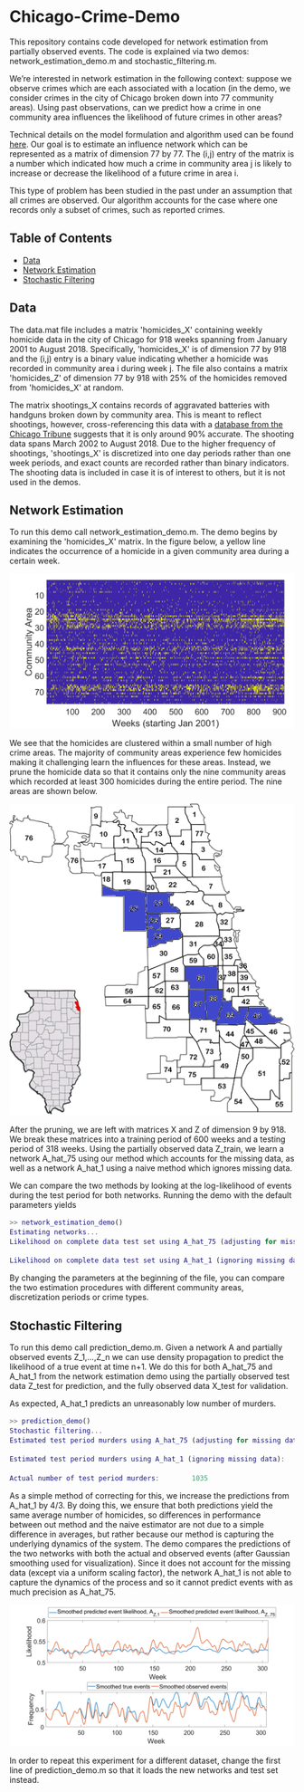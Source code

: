 # Chicago-Crime-Demo

This repository contains code developed for network estimation from partially observed events.  The code is explained via two demos: network_estimation_demo.m and stochastic_filtering.m.

We’re interested in network estimation in the following context: suppose we observe crimes which are each associated with a location (in the demo, we consider crimes in the city of Chicago broken down into 77 community areas).  Using past observations, can we predict how a crime in one community area influences the likelihood of future crimes in other areas?

Technical details on the model formulation and algorithm used can be found [here](https://github.com/bzmark/Chicago-Crime-Demo/blob/master/Images/Details.pdf).  Our goal is to estimate an influence network which can be represented as a matrix of dimension 77 by 77.  The (i,j) entry of the matrix is a number which indicated how much a crime in community area j is likely to increase or decrease the likelihood of a future crime in area i.  

This type of problem has been studied in the past under an assumption that all crimes are observed.  Our algorithm accounts for the case where one records only a subset of crimes, such as reported crimes. 

## Table of Contents
- <a href='#data'>Data</a>
- <a href='#network-estimation'>Network Estimation</a>
- <a href='#stochastic-filtering'>Stochastic Filtering</a>


## Data

The data.mat file includes a matrix 'homicides_X' containing weekly homicide data in the city of Chicago for 918 weeks spanning from January 2001 to August 2018.  Specifically, 'homicides_X' is of dimension 77 by 918 and the (i,j) entry is a binary value indicating whether a homicide was recorded in community area i during week j.  The file also contains a matrix 'homicides_Z' of dimension 77 by 918 with 25% of the homicides removed from 'homicides_X' at random.

The matrix shootings_X contains records of aggravated batteries with handguns broken down by community area.  This is meant to reflect shootings, however, cross-referencing this data with a [database from the Chicago Tribune](https://www.chicagotribune.com/news/data/ct-shooting-victims-map-charts-htmlstory.html) suggests that it is only around 90% accurate.  The shooting data spans March 2002 to August 2018.  Due to the higher frequency of shootings, 'shootings_X' is discretized into one day periods rather than one week periods, and exact counts are recorded rather than binary indicators.  The shooting data is included in case it is of interest to others, but it is not used in the demos.

## Network Estimation

To run this demo call network_estimation_demo.m.  The demo begins by examining the 'homicides_X' matrix.  In the figure below, a yellow line indicates the occurrence of a homicide in a given community area during a certain week.

<img src='Images/all_areas.png' width="750px">

We see that the homicides are clustered within a small number of high crime areas.  The majority of community areas experience few homicides making it challenging learn the influences for these areas.  Instead, we prune the homicide data so that it contains only the nine community areas which recorded at least 300 homicides during the entire period.  The nine areas are shown below. 

<img src='Images/pruned_areas.png' height="550px" width="550px">

After the pruning, we are left with matrices X and Z of dimension 9 by 918.  We break these matrices into a training period of 600 weeks and a testing period of 318 weeks.  Using the partially observed data Z_train, we learn a network A_hat_75 using our method which accounts for the missing data, as well as a network A_hat_1 using a naive method which ignores missing data.

We can compare the two methods by looking at the log-likelihood of events during the test period for both networks.  Running the demo with the default parameters yields

```matlab
>> network_estimation_demo()
Estimating networks... 
Likelihood on complete data test set using A_hat_75 (adjusting for missing data):  -1.8386e+03

Likelihood on complete data test set using A_hat_1 (ignoring missing data):  -1.9254e+03


```


By changing the parameters at the beginning of the file, you can compare the two estimation procedures with different community areas, discretization periods or crime types.  

## Stochastic Filtering

To run this demo call prediction_demo.m.  Given a network A and partially observed events Z_1,…,Z_n we can use density propagation to predict the likelihood of a true event at time n+1.  We do this for both A_hat_75 and A_hat_1 from the network estimation demo using the partially observed test data Z_test for prediction, and the fully observed data X_test for validation.

As expected, A_hat_1 predicts an unreasonably low number of murders.

```matlab
>> prediction_demo()
Stochastic filtering... 
Estimated test period murders using A_hat_75 (adjusting for missing data):        1011

Estimated test period murders using A_hat_1 (ignoring missing data):   777

Actual number of test period murders:        1035
```

As a simple method of correcting for this, we increase the predictions from A_hat_1 by 4/3.  By doing this, we ensure that both predictions yield the same average number of homicides, so differences in performance between out method and the naive estimator are not due to a simple difference in averages, but rather because our method is capturing the underlying dynamics of the system.  The demo compares the predictions of the two networks with both the actual and observed events (after Gaussian smoothing used for visualization).  Since it does not account for the missing data (except via a uniform scaling factor), the network A_hat_1 is not able to capture the dynamics of the process and so it cannot predict events with as much precision as A_hat_75. 

<img src='Images/prediction_demo.png'>


In order to repeat this experiment for a different dataset, change the first line of prediction_demo.m so that it loads the new networks and test set instead.


